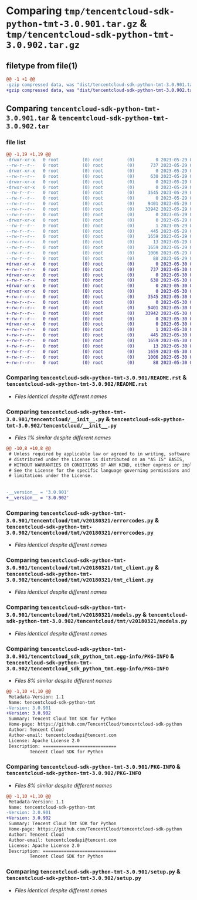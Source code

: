 # Comparing `tmp/tencentcloud-sdk-python-tmt-3.0.901.tar.gz` & `tmp/tencentcloud-sdk-python-tmt-3.0.902.tar.gz`

## filetype from file(1)

```diff
@@ -1 +1 @@
-gzip compressed data, was "dist/tencentcloud-sdk-python-tmt-3.0.901.tar", last modified: Mon May 29 02:39:42 2023, max compression
+gzip compressed data, was "dist/tencentcloud-sdk-python-tmt-3.0.902.tar", last modified: Tue May 30 00:35:39 2023, max compression
```

## Comparing `tencentcloud-sdk-python-tmt-3.0.901.tar` & `tencentcloud-sdk-python-tmt-3.0.902.tar`

### file list

```diff
@@ -1,19 +1,19 @@
-drwxr-xr-x   0 root         (0) root         (0)        0 2023-05-29 02:39:42.000000 tencentcloud-sdk-python-tmt-3.0.901/
--rw-r--r--   0 root         (0) root         (0)      737 2023-05-29 02:39:42.000000 tencentcloud-sdk-python-tmt-3.0.901/README.rst
-drwxr-xr-x   0 root         (0) root         (0)        0 2023-05-29 02:39:42.000000 tencentcloud-sdk-python-tmt-3.0.901/tencentcloud/
--rw-r--r--   0 root         (0) root         (0)      630 2023-05-29 02:39:42.000000 tencentcloud-sdk-python-tmt-3.0.901/tencentcloud/__init__.py
-drwxr-xr-x   0 root         (0) root         (0)        0 2023-05-29 02:39:42.000000 tencentcloud-sdk-python-tmt-3.0.901/tencentcloud/tmt/
-drwxr-xr-x   0 root         (0) root         (0)        0 2023-05-29 02:39:42.000000 tencentcloud-sdk-python-tmt-3.0.901/tencentcloud/tmt/v20180321/
--rw-r--r--   0 root         (0) root         (0)     3545 2023-05-29 02:39:42.000000 tencentcloud-sdk-python-tmt-3.0.901/tencentcloud/tmt/v20180321/errorcodes.py
--rw-r--r--   0 root         (0) root         (0)        0 2023-05-29 02:39:42.000000 tencentcloud-sdk-python-tmt-3.0.901/tencentcloud/tmt/v20180321/__init__.py
--rw-r--r--   0 root         (0) root         (0)     9401 2023-05-29 02:39:42.000000 tencentcloud-sdk-python-tmt-3.0.901/tencentcloud/tmt/v20180321/tmt_client.py
--rw-r--r--   0 root         (0) root         (0)    33942 2023-05-29 02:39:42.000000 tencentcloud-sdk-python-tmt-3.0.901/tencentcloud/tmt/v20180321/models.py
--rw-r--r--   0 root         (0) root         (0)        0 2023-05-29 02:39:42.000000 tencentcloud-sdk-python-tmt-3.0.901/tencentcloud/tmt/__init__.py
-drwxr-xr-x   0 root         (0) root         (0)        0 2023-05-29 02:39:42.000000 tencentcloud-sdk-python-tmt-3.0.901/tencentcloud_sdk_python_tmt.egg-info/
--rw-r--r--   0 root         (0) root         (0)        1 2023-05-29 02:39:42.000000 tencentcloud-sdk-python-tmt-3.0.901/tencentcloud_sdk_python_tmt.egg-info/dependency_links.txt
--rw-r--r--   0 root         (0) root         (0)      445 2023-05-29 02:39:42.000000 tencentcloud-sdk-python-tmt-3.0.901/tencentcloud_sdk_python_tmt.egg-info/SOURCES.txt
--rw-r--r--   0 root         (0) root         (0)     1659 2023-05-29 02:39:42.000000 tencentcloud-sdk-python-tmt-3.0.901/tencentcloud_sdk_python_tmt.egg-info/PKG-INFO
--rw-r--r--   0 root         (0) root         (0)       13 2023-05-29 02:39:42.000000 tencentcloud-sdk-python-tmt-3.0.901/tencentcloud_sdk_python_tmt.egg-info/top_level.txt
--rw-r--r--   0 root         (0) root         (0)     1659 2023-05-29 02:39:42.000000 tencentcloud-sdk-python-tmt-3.0.901/PKG-INFO
--rw-r--r--   0 root         (0) root         (0)     1006 2023-05-29 02:39:42.000000 tencentcloud-sdk-python-tmt-3.0.901/setup.py
--rw-r--r--   0 root         (0) root         (0)       88 2023-05-29 02:39:42.000000 tencentcloud-sdk-python-tmt-3.0.901/setup.cfg
+drwxr-xr-x   0 root         (0) root         (0)        0 2023-05-30 00:35:39.000000 tencentcloud-sdk-python-tmt-3.0.902/
+-rw-r--r--   0 root         (0) root         (0)      737 2023-05-30 00:35:39.000000 tencentcloud-sdk-python-tmt-3.0.902/README.rst
+drwxr-xr-x   0 root         (0) root         (0)        0 2023-05-30 00:35:39.000000 tencentcloud-sdk-python-tmt-3.0.902/tencentcloud/
+-rw-r--r--   0 root         (0) root         (0)      630 2023-05-30 00:35:39.000000 tencentcloud-sdk-python-tmt-3.0.902/tencentcloud/__init__.py
+drwxr-xr-x   0 root         (0) root         (0)        0 2023-05-30 00:35:39.000000 tencentcloud-sdk-python-tmt-3.0.902/tencentcloud/tmt/
+drwxr-xr-x   0 root         (0) root         (0)        0 2023-05-30 00:35:39.000000 tencentcloud-sdk-python-tmt-3.0.902/tencentcloud/tmt/v20180321/
+-rw-r--r--   0 root         (0) root         (0)     3545 2023-05-30 00:35:39.000000 tencentcloud-sdk-python-tmt-3.0.902/tencentcloud/tmt/v20180321/errorcodes.py
+-rw-r--r--   0 root         (0) root         (0)        0 2023-05-30 00:35:39.000000 tencentcloud-sdk-python-tmt-3.0.902/tencentcloud/tmt/v20180321/__init__.py
+-rw-r--r--   0 root         (0) root         (0)     9401 2023-05-30 00:35:39.000000 tencentcloud-sdk-python-tmt-3.0.902/tencentcloud/tmt/v20180321/tmt_client.py
+-rw-r--r--   0 root         (0) root         (0)    33942 2023-05-30 00:35:39.000000 tencentcloud-sdk-python-tmt-3.0.902/tencentcloud/tmt/v20180321/models.py
+-rw-r--r--   0 root         (0) root         (0)        0 2023-05-30 00:35:39.000000 tencentcloud-sdk-python-tmt-3.0.902/tencentcloud/tmt/__init__.py
+drwxr-xr-x   0 root         (0) root         (0)        0 2023-05-30 00:35:39.000000 tencentcloud-sdk-python-tmt-3.0.902/tencentcloud_sdk_python_tmt.egg-info/
+-rw-r--r--   0 root         (0) root         (0)        1 2023-05-30 00:35:39.000000 tencentcloud-sdk-python-tmt-3.0.902/tencentcloud_sdk_python_tmt.egg-info/dependency_links.txt
+-rw-r--r--   0 root         (0) root         (0)      445 2023-05-30 00:35:39.000000 tencentcloud-sdk-python-tmt-3.0.902/tencentcloud_sdk_python_tmt.egg-info/SOURCES.txt
+-rw-r--r--   0 root         (0) root         (0)     1659 2023-05-30 00:35:39.000000 tencentcloud-sdk-python-tmt-3.0.902/tencentcloud_sdk_python_tmt.egg-info/PKG-INFO
+-rw-r--r--   0 root         (0) root         (0)       13 2023-05-30 00:35:39.000000 tencentcloud-sdk-python-tmt-3.0.902/tencentcloud_sdk_python_tmt.egg-info/top_level.txt
+-rw-r--r--   0 root         (0) root         (0)     1659 2023-05-30 00:35:39.000000 tencentcloud-sdk-python-tmt-3.0.902/PKG-INFO
+-rw-r--r--   0 root         (0) root         (0)     1006 2023-05-30 00:35:39.000000 tencentcloud-sdk-python-tmt-3.0.902/setup.py
+-rw-r--r--   0 root         (0) root         (0)       88 2023-05-30 00:35:39.000000 tencentcloud-sdk-python-tmt-3.0.902/setup.cfg
```

### Comparing `tencentcloud-sdk-python-tmt-3.0.901/README.rst` & `tencentcloud-sdk-python-tmt-3.0.902/README.rst`

 * *Files identical despite different names*

### Comparing `tencentcloud-sdk-python-tmt-3.0.901/tencentcloud/__init__.py` & `tencentcloud-sdk-python-tmt-3.0.902/tencentcloud/__init__.py`

 * *Files 1% similar despite different names*

```diff
@@ -10,8 +10,8 @@
 # Unless required by applicable law or agreed to in writing, software
 # distributed under the License is distributed on an "AS IS" BASIS,
 # WITHOUT WARRANTIES OR CONDITIONS OF ANY KIND, either express or implied.
 # See the License for the specific language governing permissions and
 # limitations under the License.
 
 
-__version__ = '3.0.901'
+__version__ = '3.0.902'
```

### Comparing `tencentcloud-sdk-python-tmt-3.0.901/tencentcloud/tmt/v20180321/errorcodes.py` & `tencentcloud-sdk-python-tmt-3.0.902/tencentcloud/tmt/v20180321/errorcodes.py`

 * *Files identical despite different names*

### Comparing `tencentcloud-sdk-python-tmt-3.0.901/tencentcloud/tmt/v20180321/tmt_client.py` & `tencentcloud-sdk-python-tmt-3.0.902/tencentcloud/tmt/v20180321/tmt_client.py`

 * *Files identical despite different names*

### Comparing `tencentcloud-sdk-python-tmt-3.0.901/tencentcloud/tmt/v20180321/models.py` & `tencentcloud-sdk-python-tmt-3.0.902/tencentcloud/tmt/v20180321/models.py`

 * *Files identical despite different names*

### Comparing `tencentcloud-sdk-python-tmt-3.0.901/tencentcloud_sdk_python_tmt.egg-info/PKG-INFO` & `tencentcloud-sdk-python-tmt-3.0.902/tencentcloud_sdk_python_tmt.egg-info/PKG-INFO`

 * *Files 8% similar despite different names*

```diff
@@ -1,10 +1,10 @@
 Metadata-Version: 1.1
 Name: tencentcloud-sdk-python-tmt
-Version: 3.0.901
+Version: 3.0.902
 Summary: Tencent Cloud Tmt SDK for Python
 Home-page: https://github.com/TencentCloud/tencentcloud-sdk-python
 Author: Tencent Cloud
 Author-email: tencentcloudapi@tencent.com
 License: Apache License 2.0
 Description: ============================
         Tencent Cloud SDK for Python
```

### Comparing `tencentcloud-sdk-python-tmt-3.0.901/PKG-INFO` & `tencentcloud-sdk-python-tmt-3.0.902/PKG-INFO`

 * *Files 8% similar despite different names*

```diff
@@ -1,10 +1,10 @@
 Metadata-Version: 1.1
 Name: tencentcloud-sdk-python-tmt
-Version: 3.0.901
+Version: 3.0.902
 Summary: Tencent Cloud Tmt SDK for Python
 Home-page: https://github.com/TencentCloud/tencentcloud-sdk-python
 Author: Tencent Cloud
 Author-email: tencentcloudapi@tencent.com
 License: Apache License 2.0
 Description: ============================
         Tencent Cloud SDK for Python
```

### Comparing `tencentcloud-sdk-python-tmt-3.0.901/setup.py` & `tencentcloud-sdk-python-tmt-3.0.902/setup.py`

 * *Files identical despite different names*

